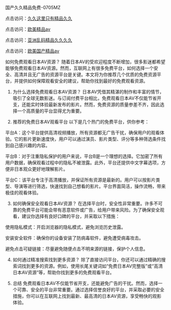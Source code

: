 
国产久久精品免费-0705MZ

点击访问：<a href="https://heiliao2dmwwy.pages.dev">久久这里只有精品久久</a>

点击访问：<a href="https://heiliaoll4qsx.pages.dev">欧美精品aⅴ</a>

点击访问：<a href="https://heiliaowzu4ur.pages.dev">亚洲乱码精品久久久久</a>

点击访问：<a href="https://heiliaozj3tjd.pages.dev">欧美国产精品aⅴ</a>






如何免费观看日本AV资源？
随着日本AV的受欢迎程度不断增加，很多影迷都希望能够免费观看日本AV资源。然而，互联网上有很多免费平台，如何选择一个安全、高清并且无广告的资源平台是关键。本文将为你推荐几个优质的免费资源平台，并提供如何保障观看安全的建议，帮助你找到最好的免费观看资源。

1. 为什么选择免费观看日本AV资源？
日本AV凭借其精湛的制作和丰富的情节，吸引了全球无数影迷。与订阅付费平台相比，免费观看日本AV不仅能节省开支，还能实时体验最新发布的影片。然而，免费资源的质量参差不齐，因此选择一个高质量的平台显得尤为重要。

2. 推荐的免费日本AV观看平台
以下是几个热门的免费平台，供你参考：

平台A：这个平台提供高清视频播放，所有资源都无广告干扰，确保用户的观看体验。它的影片更新速度快，用户可以通过演员、影片类型、评分等多种筛选条件找到自己感兴趣的内容。

平台B：对于注重隐私保护的用户来说，平台B是一个理想的选择。它加密了所有用户数据，确保观看过程中的隐私不被泄露。此外，平台还提供中文字幕选项，方便非日本观众更好地理解影片。

平台C：该平台专注于高清播放，并保证所有资源是最新的。用户可以按影片类型、导演等进行筛选，快速找到自己想看的影片。平台界面简洁，操作流畅，带来极佳的观看体验。

3. 如何确保安全观看日本AV资源？
在选择平台时，安全性非常重要。许多不可靠的免费平台可能会带有恶意软件或广告，给用户带来风险。为了确保安全观看，建议你选择有良好口碑的平台，并采取以下措施：

使用隐私模式：开启浏览器的隐私模式，避免浏览历史泄露。

安装安全软件：确保你的设备安装了防病毒软件，避免遭受病毒攻击。

避免点击可疑链接：尽量避免随便点击不明来源的链接，保护个人信息。

4. 如何通过精准搜索找到更多资源？
除了直接访问平台，你还可以通过精确的搜索词找到更多的资源。例如，使用长尾关键词如“免费日本AV完整版”或“高清日本AV资源”等，帮助你找到更多的免费观看平台。

5. 总结
免费观看日本AV不仅能节省开支，还能避免广告的干扰。然而，选择一个可靠、安全的平台非常重要。通过选择信誉良好的平台，并采取必要的安全措施，你可以在互联网上找到最新、最高清的日本AV资源，享受畅快的观影体验。








<span style="display:none;">[Canonical link]( https://github.com/nah20250709/433408 ）</span>

